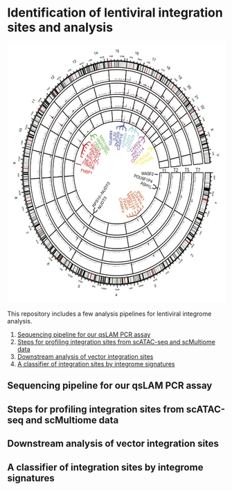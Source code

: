 # Identification of lentiviral integration sites and analysis
<img src="./img/track.png" width="600" height="600">


This repository includes a few analysis pipelines for lentiviral integrome analysis.
  <ol>
    <li><a href="#Sequencing pipeline for our qsLAM PCR assay">Sequencing pipeline for our qsLAM PCR assay</a></li>
    <li><a href="#Steps for profiling integration sites from scATAC-seq and scMultiome data">Steps for profiling integration sites from scATAC-seq and scMultiome data</a></li>
    <li><a href="#Downstream analysis of vector integration sites">Downstream analysis of vector integration sites</a></li>
    <li><a href="#A classifier of integration sites by integrome signatures">A classifier of integration sites by integrome signatures</a></li>
  </ol>



## Sequencing pipeline for our qsLAM PCR assay

## Steps for profiling integration sites from scATAC-seq and scMultiome data

## Downstream analysis of vector integration sites

## A classifier of integration sites by integrome signatures




